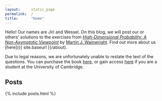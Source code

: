```yaml
---
layout:     static_page
permalink:  /
title:      "Home"
---
```


Hello! Our names are Jiri and Wessel.
On this blog, we will post our or others' solutions to the exercises from [_High-Dimensional Probability: A Non-Asymptotic Viewpoint_](https://www.cambridge.org/core/books/highdimensional-statistics/8A91ECEEC38F46DAB53E9FF8757C7A4E)
by [Martin J. Wainwright](https://people.eecs.berkeley.edu/~wainwrig).
Find out more about us [here]({{ site.baseurl }}/about).

Due to legal reasons, we are unfortunately unable to restate the text of the questions.
You can purchase the book [here](https://www.cambridge.org/core/books/highdimensional-statistics/8A91ECEEC38F46DAB53E9FF8757C7A4E),
or gain access [here](https://idiscover.lib.cam.ac.uk/permalink/f/1ii55o6/44CAM_ALMA51577318610003606)
if you are a student at the University of Cambridge.


## Posts

{% include posts.html %}
